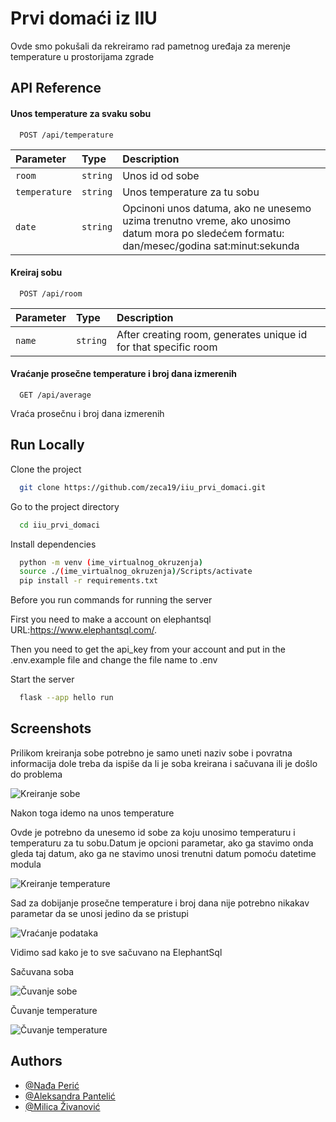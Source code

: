 
# Prvi domaći iz IIU

Ovde smo pokušali da rekreiramo rad pametnog uređaja za merenje temperature u prostorijama zgrade


## API Reference

#### Unos temperature za svaku sobu

```http
  POST /api/temperature
```

| Parameter | Type     | Description                |
| :-------- | :------- | :------------------------- |
| `room` | `string` | Unos id od sobe |
| `temperature` | `string` | Unos temperature za tu sobu |
| `date` | `string` | Opcinoni unos datuma, ako ne unesemo uzima trenutno vreme, ako unosimo datum mora po sledećem formatu: dan/mesec/godina sat:minut:sekunda |

#### Kreiraj sobu

```http
  POST /api/room
```

| Parameter | Type     | Description                       |
| :-------- | :------- | :-------------------------------- |
| `name`      | `string` | After creating room, generates unique id for that specific room 


#### Vraćanje prosečne temperature i broj dana izmerenih

```http
  GET /api/average
```

Vraća prosečnu i broj dana izmerenih




## Run Locally

Clone the project

```bash
  git clone https://github.com/zeca19/iiu_prvi_domaci.git
```

Go to the project directory

```bash
  cd iiu_prvi_domaci
```

Install dependencies

```bash
  python -m venv (ime_virtualnog_okruzenja)
  source ./(ime_virtualnog_okruzenja)/Scripts/activate
  pip install -r requirements.txt
```

Before you run commands for running the server 

 First you need to make a account on elephantsql URL:https://www.elephantsql.com/.
 
 Then you need to get the api_key from your account and put in the .env.example file and change the file name to .env 

Start the server

```bash
  flask --app hello run
```


## Screenshots

Prilikom kreiranja sobe potrebno je samo uneti naziv sobe i povratna informacija dole treba da ispiše da li je soba kreirana i sačuvana ili je došlo do problema

![Kreiranje sobe](./images/iiu_domaci_1)


Nakon toga idemo na unos temperature

Ovde je potrebno da unesemo id sobe za koju unosimo temperaturu i temperaturu za tu sobu.Datum je opcioni parametar, ako ga stavimo onda gleda taj datum, ako ga ne stavimo unosi trenutni datum pomoću datetime modula


![Kreiranje temperature](./images/iiu_domaci_2)


Sad za dobijanje prosečne temperature i broj dana nije potrebno nikakav parametar da se unosi jedino da se pristupi



![Vraćanje podataka](./images/iiu_domaci_3)



Vidimo sad kako je to sve sačuvano na ElephantSql

Sačuvana soba 

![Čuvanje sobe](./images/iiu_domaci_4)


Čuvanje temperature

![Čuvanje temperature](./images/iiu_domaci_5)
## Authors

- [@Nađa Perić](https://www.github.com/nadjaperic)
- [@Aleksandra Pantelić](https://www.github.com/aleksandra1206)
- [@Milica Živanović](https://www.github.com/zivkam)



